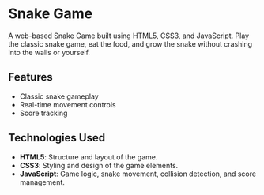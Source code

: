 # Snake Game

A web-based Snake Game built using HTML5, CSS3, and JavaScript. Play the classic snake game, eat the food, and grow the snake without crashing into the walls or yourself.

## Features

- Classic snake gameplay
- Real-time movement controls
- Score tracking

## Technologies Used

- **HTML5**: Structure and layout of the game.
- **CSS3**: Styling and design of the game elements.
- **JavaScript**: Game logic, snake movement, collision detection, and score management.